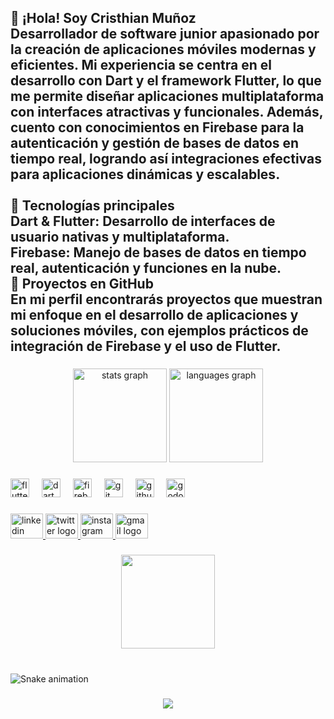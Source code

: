 <h2 align="left">👋 ¡Hola! Soy Cristhian Muñoz<br>Desarrollador de software junior apasionado por la creación de aplicaciones móviles modernas y eficientes. Mi experiencia se centra en el desarrollo con Dart y el framework Flutter, lo que me permite diseñar aplicaciones multiplataforma con interfaces atractivas y funcionales. Además, cuento con conocimientos en Firebase para la autenticación y gestión de bases de datos en tiempo real, logrando así integraciones efectivas para aplicaciones dinámicas y escalables.<br><br>🔧 Tecnologías principales<br>Dart & Flutter: Desarrollo de interfaces de usuario nativas y multiplataforma.<br>Firebase: Manejo de bases de datos en tiempo real, autenticación y funciones en la nube.<br>🚀 Proyectos en GitHub<br>En mi perfil encontrarás proyectos que muestran mi enfoque en el desarrollo de aplicaciones y soluciones móviles, con ejemplos prácticos de integración de Firebase y el uso  de Flutter.</h2>

###

<div align="center">
  <img src="https://github-readme-stats.vercel.app/api?username=iCris-glich&hide_title=false&hide_rank=true&show_icons=true&include_all_commits=true&count_private=true&disable_animations=false&theme=merko&locale=en&hide_border=false" height="150" alt="stats graph"  />
  <img src="https://github-readme-stats.vercel.app/api/top-langs?username=iCris-glich&locale=es&hide_title=false&layout=compact&card_width=320&langs_count=6&theme=merko&hide_border=false&custom_title=Mis%20lenguajes" height="150" alt="languages graph"  />
</div>

###

<div align="left">
  <img src="https://cdn.jsdelivr.net/gh/devicons/devicon/icons/flutter/flutter-original.svg" height="30" alt="flutter logo"  />
  <img width="12" />
  <img src="https://cdn.jsdelivr.net/gh/devicons/devicon/icons/dart/dart-original.svg" height="30" alt="dart logo"  />
  <img width="12" />
  <img src="https://cdn.jsdelivr.net/gh/devicons/devicon/icons/firebase/firebase-plain-wordmark.svg" height="30" alt="firebase logo"  />
  <img width="12" />
  <img src="https://cdn.jsdelivr.net/gh/devicons/devicon/icons/git/git-plain.svg" height="30" alt="git logo"  />
  <img width="12" />
  <img src="https://cdn.jsdelivr.net/gh/devicons/devicon/icons/github/github-original.svg" height="30" alt="github logo"  />
  <img width="12" />
  <img src="https://cdn.jsdelivr.net/gh/devicons/devicon/icons/godot/godot-original-wordmark.svg" height="30" alt="godot logo"  />
</div>

###

<div align="left">
  <a href="https://www.linkedin.com/in/cristhian-mu%C3%B1oz-6894282aa/" target="_blank">
    <img src="https://raw.githubusercontent.com/maurodesouza/profile-readme-generator/master/src/assets/icons/social/linkedin/default.svg" width="52" height="40" alt="linkedin logo"  />
  </a>
  <a href="https://x.com/criscrisvilla" target="_blank">
    <img src="https://raw.githubusercontent.com/maurodesouza/profile-readme-generator/master/src/assets/icons/social/twitter/default.svg" width="52" height="40" alt="twitter logo"  />
  </a>
  <a href="https://www.instagram.com/cris05_12/" target="_blank">
    <img src="https://raw.githubusercontent.com/maurodesouza/profile-readme-generator/master/src/assets/icons/social/instagram/default.svg" width="52" height="40" alt="instagram logo"  />
  </a>
  <a href="https://mail.google.com/mail/cristhianadielm@gmail.com" target="_blank">
    <img src="https://raw.githubusercontent.com/maurodesouza/profile-readme-generator/master/src/assets/icons/social/gmail/default.svg" width="52" height="40" alt="gmail logo"  />
  </a>
</div>

###

<div align="center">
  <img height="150" src="https://66.media.tumblr.com/7e4a098cedfa4703d79a90ca8c0f02a4/tumblr_newdbkWMn71s63c00o1_500.gif"  />
</div>

###

<br clear="both">

<img src="https://raw.githubusercontent.com/iCris-glich/iCris-glich/output/snake.svg" alt="Snake animation" />

###

<div align="center">
  <img src="https://visitor-badge.laobi.icu/badge?page_id=iCris-glich.iCris-glich&left_color=aqua&right_color=antiquewhite"  />
</div>

###
